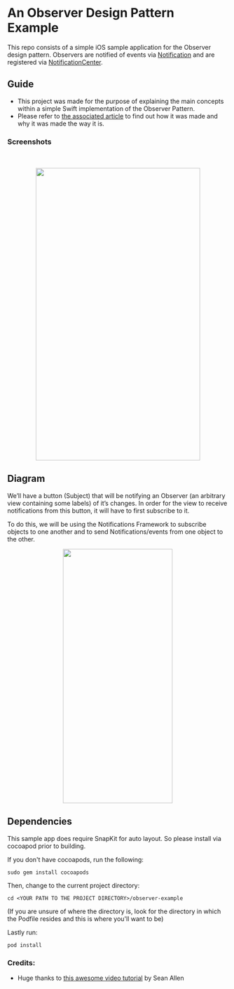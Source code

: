 # An Observer Design Pattern Example
This repo consists of a simple iOS sample application for the Observer design pattern.
Observers are notified of events via [Notification](https://developer.apple.com/documentation/foundation/notification) and are registered via [NotificationCenter](https://developer.apple.com/documentation/foundation/notificationcenter).

## Guide
 * This project was made for the purpose of explaining the main concepts within a simple Swift implementation of the Observer Pattern.
 * Please refer to [the associated article](https://medium.com/@joshmarasigan/the-beacons-are-lit-an-observer-design-pattern-guide-in-swift-8089bf1310cf) to find out how it was made and why it was made the way it is.

### Screenshots

<p align="center"><br><br>
<img src="https://github.com/josh-marasigan/ObserverDesignExample/blob/master/AppExample.gif" width="375" height="667" />
</p>
 
## Diagram

We’ll have a button (Subject) that will be notifying an Observer (an arbitrary view containing some labels) of it’s changes. 
In order for the view to receive notifications from this button, it will have to first subscribe to it.

To do this, we will be using the Notifications Framework to subscribe objects to one another 
and to send Notifications/events from one object to the other.

<p align="center">
 <img src="https://i.imgur.com/0vsuLkS.png" width="250" height="580" />
</p>
 
## Dependencies
This sample app does require SnapKit for auto layout. So please install via cocoapod prior to building.

If you don't have cocoapods, run the following:

`sudo gem install cocoapods`

Then, change to the current project directory:

`cd <YOUR PATH TO THE PROJECT DIRECTORY>/observer-example`

(If you are unsure of where the directory is, look for the directory in which the Podfile resides and this is where you'll want to be)

Lastly run:

`pod install`

### Credits:
 * Huge thanks to [this awesome video tutorial](https://youtu.be/srqiDnLEocA) by Sean Allen
